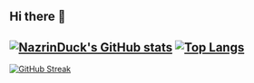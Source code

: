 ## Hi there 👋

<!--
**NazrinDuck/NazrinDuck** is a ✨ _special_ ✨ repository because its `README.md` (this file) appears on your GitHub profile.

Here are some ideas to get you started:

- 🔭 I’m currently working on ...
- 🌱 I’m currently learning ...
- 👯 I’m looking to collaborate on ...
- 🤔 I’m looking for help with ...
- 💬 Ask me about ...
- 📫 How to reach me: ...
- 😄 Pronouns: ...
- ⚡ Fun fact: ...
-->
[![NazrinDuck's GitHub stats](https://github-readme-stats.vercel.app/api?username=NazrinDuck)](https://github.com/anuraghazra/github-readme-stats)
[![Top Langs](https://github-readme-stats.vercel.app/api/top-langs/?username=NazrinDuck&layout=compact)](https://github.com/anuraghazra/github-readme-stats)
---

[![GitHub Streak](https://github-readme-streak-stats.herokuapp.com?user=NazrinDuck&theme=carbonfox&locale=zh_Hans&date_format=%5BY.%5Dn.j)](https://git.io/streak-stats)


